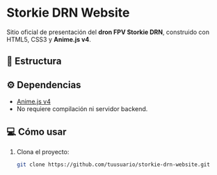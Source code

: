 # Storkie DRN Website

Sitio oficial de presentación del **dron FPV Storkie DRN**, construido con HTML5, CSS3 y **Anime.js v4**.

## 🚀 Estructura

## ⚙️ Dependencias

- [Anime.js v4](https://animejs.com/documentation/)
- No requiere compilación ni servidor backend.

## 💻 Cómo usar

1. Clona el proyecto:
   ```bash
   git clone https://github.com/tuusuario/storkie-drn-website.git

